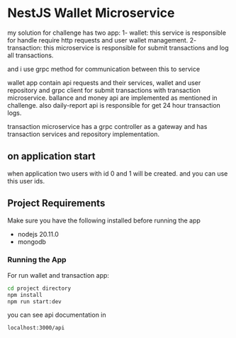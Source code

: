 # NestJS Wallet Microservice

my solution for challenge has two app:
1- wallet: this service is responsible for handle require http requests and user wallet management.
2- transaction: this microservice is responsible for submit transactions and log all transactions.

and i use grpc method for communication between this to service

wallet app contain api requests and their services, wallet and user repository and grpc client for submit transactions with transaction microservice. ballance and money api are implemented as mentioned in challenge. also daily-report api is responsible for get 24 hour transaction logs.

transaction microservice has a grpc controller as a gateway and has transaction services and repository implementation.

## on application start

when application two users with id 0 and 1 will be created. and you can use this user ids.

## Project Requirements

Make sure you have the following installed before running the app

- nodejs 20.11.0
- mongodb

### Running the App

For run wallet and transaction app:

```bash
cd project directory
npm install
npm run start:dev
```

you can see api documentation in

```bash
localhost:3000/api
```
